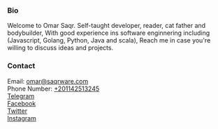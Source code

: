 ### Bio
Welcome to Omar Saqr.
Self-taught developer, reader, cat father and bodybuilder, With good experience ins software enginnering including (Javascript, Golang, Python, Java and scala), Reach me in case you're willing to discuss ideas and projects.  

### Contact 
Email: [omar@saqrware.com](mailto:omar@saqrware.com)  
Phone Number: [+201142513245](tel:+201142513245)  
[Telegram](https://t.me/saqrware)  
[Facebook](https://fb.me/saqrware)  
[Twitter](https://twitter.com/SaqrWare)  
[Instagram](https://www.instagram.com/saqrware)
